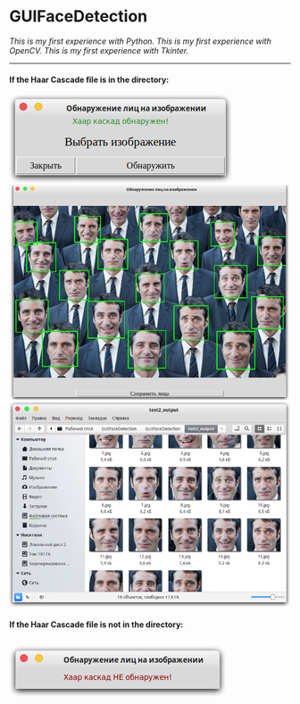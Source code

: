 # GUIFaceDetection

*This is my first experience with Python.*
*This is my first experience with OpenCV.*
*This is my first experience with Tkinter.*

------
#### If the Haar Cascade file is in the directory:

![Screenshot1](GUIFaceDetection/example/fd1.png)
![Screenshot2](GUIFaceDetection/example/fd2.png)
![Screenshot3](GUIFaceDetection/example/fd3.png)

#### If the Haar Cascade file is not in the directory:

![Screenshot4](GUIFaceDetection/example/fderror.png)
------
